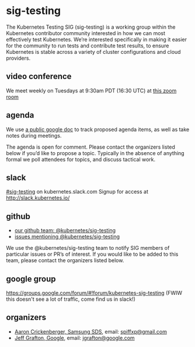 # sig-testing

The Kubernetes Testing SIG (sig-testing) is a working group within the Kubernetes contributor community interested in how we can most effectively test Kubernetes.  We’re interested specifically in making it easier for the community to run tests and contribute test results, to ensure Kubernetes is stable across a variety of cluster configurations and cloud providers.

## video conference

We meet weekly on Tuesdays at 9:30am PDT (16:30 UTC) at [this zoom room](https://zoom.us/j/553910341)

## agenda

We use [a public google doc](https://docs.google.com/document/d/1z8MQpr_jTwhmjLMUaqQyBk1EYG_Y_3D4y4YdMJ7V1Kk) to track proposed agenda items, as well as take notes during meetings.

The agenda is open for comment.  Please contact the organizers listed below if you’d like to propose a topic.  Typically in the absence of anything formal we poll attendees for topics, and discuss tactical work.

## slack

[#sig-testing](https://kubernetes.slack.com/messages/sig-testing/) on kubernetes.slack.com
Signup for access at http://slack.kubernetes.io/

## github

- [our github team: @kubernetes/sig-testing](https://github.com/orgs/kubernetes/teams/sig-testing)
- [issues mentioning @kubernetes/sig-testing](https://github.com/issues?q=is%3Aopen+team%3Akubernetes%2Fsig-testing)

We use the @kubernetes/sig-testing team to notify SIG members of particular issues or PR’s of interest.  If you would like to be added to this team, please contact the organizers listed below.

## google group

https://groups.google.com/forum/#!forum/kubernetes-sig-testing (FWIW this doesn't see a lot of traffic, come find us in slack!)

## organizers

- [Aaron Crickenberger, Samsung SDS](https://github.com/spiffxp), email: spiffxp@gmail.com
- [Jeff Grafton, Google](https://github.com/ixdy), email: jgrafton@google.com
